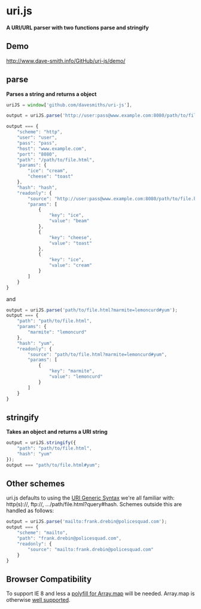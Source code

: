 uri.js
===
__A URI/URL parser with two functions parse and stringify__

Demo
---
http://www.dave-smith.info/GitHub/uri-js/demo/

parse
---

__Parses a string and returns a object__

``` js
uriJS = window['github.com/davesmiths/uri-js'],

output = uriJS.parse('http://user:pass@www.example.com:8080/path/to/file.html?ice=beam&cheese=toast&ice=cream#hash');

output === {
    "scheme": "http",
    "user": "user",
    "pass": "pass",
    "host": "www.example.com",
    "port": "8080",
    "path": "/path/to/file.html",
    "params": {
        "ice": "cream",
        "cheese": "toast"
    },
    "hash": "hash",
    "readonly": {
        "source": "http://user:pass@www.example.com:8080/path/to/file.html?ice=beam&cheese=toast&ice=cream#hash",
        "params": [
            {
                "key": "ice",
                "value": "beam"
            },
            {
                "key": "cheese",
                "value": "toast"
            },
            {
                "key": "ice",
                "value": "cream"
            }
        ]
    }
}
```

and

``` js
output = uriJS.parse('path/to/file.html?marmite=lemoncurd#yum');
output === {
    "path": "path/to/file.html",
    "params": {
        "marmite": "lemoncurd"
    },
    "hash": "yum",
    "readonly": {
        "source": "path/to/file.html?marmite=lemoncurd#yum",
        "params": [
            {
                "key": "marmite",
                "value": "lemoncurd"
            }
        ]
    }
}
```

stringify
---
__Takes an object and returns a URI string__

``` js
output = uriJS.stringify({
    "path": "path/to/file.html",
    "hash": "yum"
});
output === "path/to/file.html#yum";
```

Other schemes
---

uri.js defaults to using the [URI Generic Syntax](http://en.wikipedia.org/wiki/URI_scheme#Generic_syntax) we're all familiar with: http(s)://, ftp://, .../path/file.html?query#hash. Schemes outside this are handled as follows:

``` js
output = uriJS.parse('mailto:frank.drebin@policesquad.com');
output === {
    "scheme": "mailto",
    "path": "frank.drebin@policesquad.com",
    "readonly": {
        "source": "mailto:frank.drebin@policesquad.com"
    }
}
```

Browser Compatibility
---
To support IE 8 and less a [polyfill for Array.map](https://developer.mozilla.org/en-US/docs/Web/JavaScript/Reference/Global_Objects/Array/map#Polyfill) will be needed. Array.map is otherwise [well supported](http://kangax.github.io/compat-table/es5/#Array.prototype.map).
